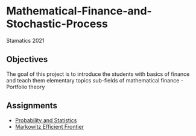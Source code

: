 # Mathematical-Finance-and-Stochastic-Process
Stamatics 2021

## Objectives 

The goal of this project is to introduce the students with basics of finance and teach them elementary topics sub-fields of mathematical finance - Portfolio theory

## Assignments

- <a href ="https://github.com/ujwalk04/Mathematical-Finance-and-Stochastic-Process/tree/main/Assignments/Assignment%201">Probability and Statistics</a>
- <a href = "https://github.com/ujwalk04/Mathematical-Finance-and-Stochastic-Process/tree/main/Assignments/Assignment%202"> Markowitz Efficient Frontier </a>
